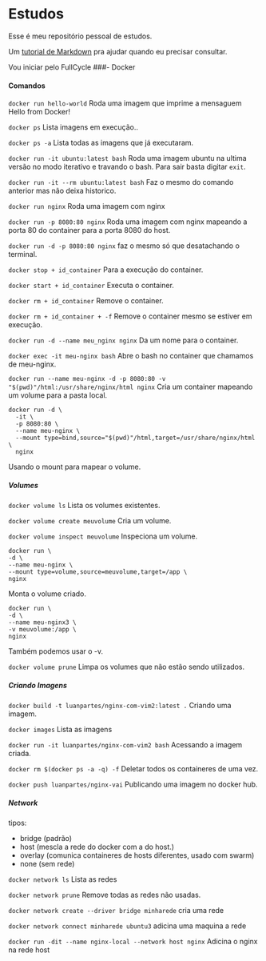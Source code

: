 # Estudos
Esse é meu repositório pessoal de estudos.  

Um [tutorial de Markdown](https://www.w3schools.io/file/markdown-introduction/) pra ajudar quando eu precisar consultar.

Vou iniciar pelo FullCycle
###- Docker 
  #### Comandos 
  `docker run hello-world`
Roda uma imagem que imprime a mensaguem Hello from Docker!

  `docker ps`
Lista imagens em execução..

  `docker ps -a`
Lista todas as imagens que já executaram.


  `docker run -it ubuntu:latest bash`
Roda uma imagem ubuntu na ultima versão no modo iterativo e travando o bash. Para sair basta digitar `exit`.


  `docker run -it --rm ubuntu:latest bash`
Faz o mesmo do comando anterior mas não deixa historico.

  `docker run nginx`
Roda uma imagem com nginx

  `docker run -p 8080:80 nginx`
Roda uma imagem com nginx mapeando a porta 80 do container para a porta 8080 do host.

  `docker run -d -p 8080:80 nginx`
faz o mesmo só que desatachando o terminal. 

  `docker stop + id_container`
Para a execução do container.

  `docker start + id_container`
Executa o container.

  `docker rm + id_container`
Remove o container.

  `docker rm + id_container + -f`
Remove o container mesmo se estiver em execução.

  `docker run -d --name meu_nginx nginx`
Da um nome para o container.

  `docker exec -it meu-nginx bash`
Abre o bash no container que chamamos de meu-nginx.

`docker run --name meu-nginx -d -p 8080:80 -v "$(pwd)"/html:/usr/share/nginx/html nginx`
Cria um container mapeando um volume para a pasta local.

```
docker run -d \
  -it \
  -p 8080:80 \
  --name meu-nginx \
  --mount type=bind,source="$(pwd)"/html,target=/usr/share/nginx/html \
  nginx
```
Usando o mount para mapear o volume.

##### Volumes

`docker volume ls`
Lista os volumes existentes.

`docker volume create meuvolume`
Cria um volume.

`docker volume inspect meuvolume`
Inspeciona um volume.

```
docker run \
-d \
--name meu-nginx \
--mount type=volume,source=meuvolume,target=/app \
nginx 
```
Monta o volume criado.

```
docker run \                   
-d \
--name meu-nginx3 \
-v meuvolume:/app \                               
nginx
```
Também podemos usar o -v.

`docker volume prune`
Limpa os volumes que não estão sendo utilizados.

##### Criando Imagens

`docker build -t luanpartes/nginx-com-vim2:latest .`
Criando uma imagem.

`docker images`
Lista as imagens 

`docker run -it luanpartes/nginx-com-vim2 bash`
Acessando a imagem criada.

`docker rm $(docker ps -a -q) -f`
Deletar todos os containeres de uma vez.

`docker push luanpartes/nginx-vai`
Publicando uma imagem no docker hub.

##### Network

tipos:
- bridge (padrão)
- host (mescla a rede do docker com a do host.)
- overlay (comunica containeres de hosts diferentes, usado com swarm)
- none (sem rede)

`docker network ls`
Lista as redes

`docker network prune`
Remove todas as redes não usadas.


`docker network create --driver bridge minharede`
cria uma rede 

`docker network connect minharede ubuntu3`
adicina uma maquina a rede 

`docker run -dit --name nginx-local --network host nginx`
Adicina o nginx na rede host 